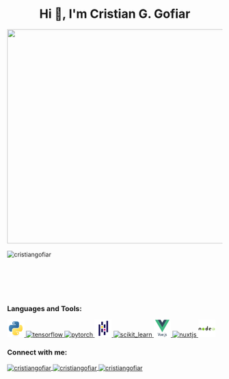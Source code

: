 <h1 align="center">Hi 👋, I'm Cristian G. Gofiar</h1>

<img src="https://user-images.githubusercontent.com/62672531/177882225-ad457f9b-a838-45b1-aab5-8476d7dcf901.gif" width="900" height="500"/>

<p>
    <img align="left" src="https://github-readme-stats.vercel.app/api/top-langs?username=cristiangofiar&show_icons=true&theme=dark&title_color=8f1fff&text_color=c9c9c9&bg_color=404040&hide_border=true&locale=en" alt="cristiangofiar" />
</p>

<br></br>
<br></br>
<br></br>

<h3 align="left">Languages and Tools:</h3>
<p align="left"> 
    <a href="https://www.python.org" target="_blank" rel="noreferrer"> 
        <img src="https://raw.githubusercontent.com/devicons/devicon/master/icons/python/python-original.svg" alt="python" width="40" height="40"/> 
    </a> 
    <a href="https://www.tensorflow.org" target="_blank" rel="noreferrer"> 
        <img src="https://www.vectorlogo.zone/logos/tensorflow/tensorflow-icon.svg" alt="tensorflow" width="40" height="40"/> 
    </a> 
    <a href="https://pytorch.org/" target="_blank" rel="noreferrer"> 
        <img src="https://www.vectorlogo.zone/logos/pytorch/pytorch-icon.svg" alt="pytorch" width="40" height="40"/> 
    </a> 
    <a href="https://pandas.pydata.org/" target="_blank" rel="noreferrer"> 
        <img src="https://raw.githubusercontent.com/devicons/devicon/2ae2a900d2f041da66e950e4d48052658d850630/icons/pandas/pandas-original.svg" alt="pandas" width="40" height="40"/> 
    </a> 
    <a href="https://scikit-learn.org/" target="_blank" rel="noreferrer"> 
        <img src="https://upload.wikimedia.org/wikipedia/commons/0/05/Scikit_learn_logo_small.svg" alt="scikit_learn" width="40" height="40"/> 
    </a> 
    <a href="https://vuejs.org/" target="_blank" rel="noreferrer"> 
        <img src="https://raw.githubusercontent.com/devicons/devicon/master/icons/vuejs/vuejs-original-wordmark.svg" alt="vuejs" width="40" height="40"/> 
    </a> 
    <a href="https://nuxtjs.org/" target="_blank" rel="noreferrer"> 
        <img src="https://www.vectorlogo.zone/logos/nuxtjs/nuxtjs-icon.svg" alt="nuxtjs" width="40" height="40"/> 
    </a> 
    <a href="https://nodejs.org" target="_blank" rel="noreferrer"> 
        <img src="https://raw.githubusercontent.com/devicons/devicon/master/icons/nodejs/nodejs-original-wordmark.svg" alt="nodejs" width="40" height="40"/> 
    </a> 
</p>


<h3 align="left">Connect with me:</h3>
<p align="left">
    <a href="https://linkedin.com/in/cristiangofiar" target="blank">
        <img align="center" src="https://raw.githubusercontent.com/rahuldkjain/github-profile-readme-generator/master/src/images/icons/Social/linked-in-alt.svg" alt="cristiangofiar" height="30" width="40" />
    </a>
    <a href="https://kaggle.com/cristiangofiar" target="blank">
        <img align="center" src="https://raw.githubusercontent.com/rahuldkjain/github-profile-readme-generator/master/src/images/icons/Social/kaggle.svg" alt="cristiangofiar" height="30" width="40" />
    </a>
    <a href="https://instagram.com/cristiangofiar" target="blank">
        <img align="center" src="https://raw.githubusercontent.com/rahuldkjain/github-profile-readme-generator/master/src/images/icons/Social/instagram.svg" alt="cristiangofiar" height="30" width="40" />
    </a>
</p>
